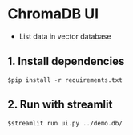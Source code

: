 # ChromaDB UI
* List data in vector database

## 1. Install dependencies
```
$pip install -r requirements.txt
```

## 2. Run with streamlit
```
$streamlit run ui.py ../demo.db/
```